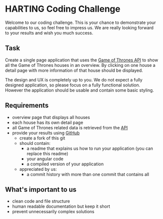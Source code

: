 # HARTING Coding Challenge

Welcome to our coding challenge. This is your chance to demonstrate your capabilities to us, so feel free to impress us. We are really looking forward to your results and wish you much success.

## Task

Create a single page application that uses the [Game of Thrones API](https://anapioficeandfire.com/) to show all the Game of Thrones houses in an overview. By clicking on one house a detail page with more information of that house should be displayed.

The design and UX is completely up to you. We do not expect a fully designed application, so please focus on a fully functional solution. However the application should be usable and contain some basic styling.

## Requirements

- overview page that displays all houses
- each house has its own detail page
- all Game of Thrones related data is retrieved from the [API](https://anapioficeandfire.com/)
- provide your results using [GitHub](https://github.com)
  - create a fork of this git
  - should contain:
    - a readme that explains us how to run your application (you can replace this readme)
    - your angular code
    - a compiled version of your application
  - appreciated by us:
    - a commit history with more than one commit that contains all

## What's important to us

- clean code and file structure
- human readable documentation but keep it short
- prevent unnecessarily complex solutions
